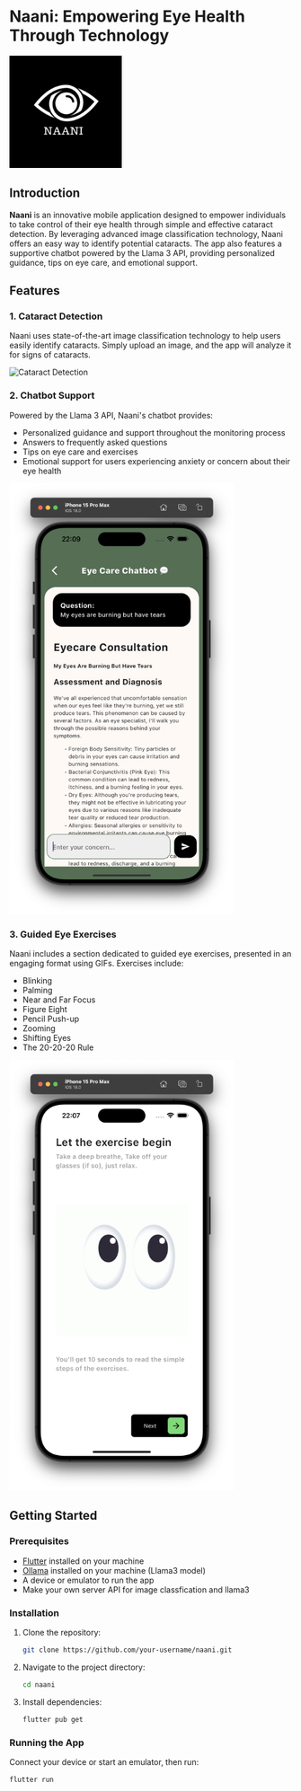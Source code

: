 # Naani: Empowering Eye Health Through Technology

<img src="./images/logo.png" alt="Naani Logo" width="200"/>

## Introduction

**Naani** is an innovative mobile application designed to empower individuals to take control of their eye health through simple and effective cataract detection. By leveraging advanced image classification technology, Naani offers an easy way to identify potential cataracts. The app also features a supportive chatbot powered by the Llama 3 API, providing personalized guidance, tips on eye care, and emotional support.

## Features

### 1. Cataract Detection
Naani uses state-of-the-art image classification technology to help users easily identify cataracts. Simply upload an image, and the app will analyze it for signs of cataracts.

<img src="./images/cataract_detection.PNG" alt="Cataract Detection" width="400"/>

### 2. Chatbot Support
Powered by the Llama 3 API, Naani's chatbot provides:
- Personalized guidance and support throughout the monitoring process
- Answers to frequently asked questions
- Tips on eye care and exercises
- Emotional support for users experiencing anxiety or concern about their eye health

<img src="./images/chatbot.png" alt="Chat bot" width="400"/>

### 3. Guided Eye Exercises
Naani includes a section dedicated to guided eye exercises, presented in an engaging format using GIFs. Exercises include:
- Blinking
- Palming
- Near and Far Focus
- Figure Eight
- Pencil Push-up
- Zooming
- Shifting Eyes
- The 20-20-20 Rule

<img src="./images/eye_exercises.png" alt="Eye Exercises" width="400"/>

## Getting Started

### Prerequisites
- [Flutter](https://flutter.dev/docs/get-started/install) installed on your machine
- [Ollama](https://ollama.com/) installed on your machine (Llama3 model)
- A device or emulator to run the app
- Make your own server API for image classfication and llama3

### Installation
1. Clone the repository:
   ```bash
   git clone https://github.com/your-username/naani.git
2. Navigate to the project directory:
   ```bash
   cd naani
3. Install dependencies:
   ```bash
   flutter pub get

### Running the App
Connect your device or start an emulator, then run:
   ```bash
   flutter run


